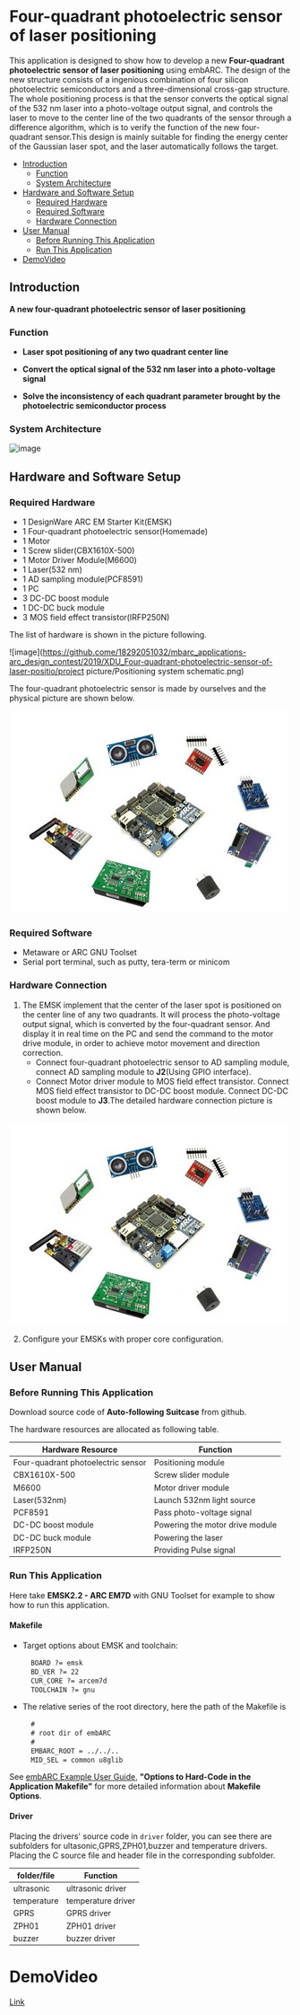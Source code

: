 # Four-quadrant photoelectric sensor of laser positioning
This application is designed to show how to develop a new **Four-quadrant photoelectric sensor of laser positioning** using embARC. The design of the new structure consists of a ingenious combination of four silicon photoelectric semiconductors and a three-dimensional cross-gap structure. The whole positioning process is that the sensor converts the optical signal of the 532 nm laser into a photo-voltage output signal, and controls the laser to move to the center line of the two quadrants of the sensor through a difference algorithm, which is to verify the function of the new four-quadrant sensor.This design is mainly suitable for finding the energy center of the Gaussian laser spot, and the laser automatically follows the target.

* [Introduction](#introduction)
	* [Function](#function)
	* [System Architecture](#system-architecture)
* [Hardware and Software Setup](#hardware-and-software-setup)
	* [Required Hardware](#required-hardware)
	* [Required Software](#required-software)
	* [Hardware Connection](#hardware-connection)
* [User Manual](#user-manual)
	* [Before Running This Application](#before-running-this-application)
	* [Run This Application](#run-this-application)
* [DemoVideo](#demovideo)

## Introduction
**A new four-quadrant photoelectric sensor of laser positioning**

### Function

- **Laser spot positioning of any two quadrant center line**


- **Convert the optical signal of the 532 nm laser into a photo-voltage signal**


- **Solve the inconsistency of each quadrant parameter brought by the photoelectric semiconductor process** 


### System Architecture

![image](https://github.come/18292051032/embarc_applications-arc_design_contest-2019-XDU_Four-quadrant-photoelectric-sensor-of-laser-positio/project-picture/Positioning-system-schematic.png)

## Hardware and Software Setup
### Required Hardware
- 1 DesignWare ARC EM Starter Kit(EMSK)
- 1 Four-quadrant photoelectric sensor(Homemade)
- 1 Motor
- 1 Screw slider(CBX1610X-500)
- 1 Motor Driver Module(M6600)
- 1 Laser(532 nm)
- 1 AD sampling module(PCF8591)
- 1 PC
- 3 DC-DC boost module
- 1 DC-DC buck module
- 3 MOS field effect transistor(IRFP250N)

The list of hardware is shown in the picture following. 

![image](https://github.come/18292051032/mbarc_applications-arc_design_contest/2019/XDU_Four-quadrant-photoelectric-sensor-of-laser-positio/project picture/Positioning system schematic.png)

The four-quadrant photoelectric sensor is made by ourselves and the physical picture are shown below.

![image](https://github.com/Mandywualmighty/Auto-following-Suitcase-Application/blob/master/doc/screenshots/hardware.png)

### Required Software
- Metaware or ARC GNU Toolset
- Serial port terminal, such as putty, tera-term or minicom

### Hardware Connection
1. The EMSK implement that the center of the laser spot is positioned on the center line of any two quadrants. It will process the photo-voltage output signal, which is converted by the four-quadrant sensor. And display it in real time on the PC and send the command to the motor drive module, in order to achieve motor movement and direction correction. 
   - Connect four-quadrant photoelectric sensor to AD sampling module, connect AD sampling module to **J2**(Using GPIO interface).
   - Connect Motor driver module to MOS field effect transistor. Connect MOS field effect transistor to DC-DC boost module. Connect DC-DC boost module to **J3**.The detailed hardware connection picture is shown below.
   
![image](https://github.com/Mandywualmighty/Auto-following-Suitcase-Application/blob/master/doc/screenshots/hardware.png)
 
2. Configure your EMSKs with proper core configuration.

## User Manual
### Before Running This Application
Download source code of **Auto-following Suitcase** from github.

The hardware resources are allocated as following table.

|  Hardware Resource                  |            Function                           |
| ------------------------------------| ----------------------------------------------|
|  Four-quadrant photoelectric sensor |        Positioning module                     |
|  CBX1610X-500                       |        Screw slider module                    |
|  M6600                              |        Motor driver module                    |
|  Laser(532nm)                       |        Launch 532nm light source              |
|  PCF8591                            |        Pass photo-voltage signal              |
|  DC-DC boost module                 |        Powering the motor drive module        |
|  DC-DC buck module                  |        Powering the laser                     |
|  IRFP250N                           |        Providing Pulse signal                 |

### Run This Application

Here take **EMSK2.2 - ARC EM7D** with GNU Toolset for example to show how to run this application.

#### Makefile

- Target options about EMSK and toolchain:

		BOARD ?= emsk
		BD_VER ?= 22
		CUR_CORE ?= arcem7d
		TOOLCHAIN ?= gnu

- The relative series of the root directory, here the path of the Makefile is 

		#
		# root dir of embARC
		#
		EMBARC_ROOT = ../../..
		MID_SEL = common u8glib


See [ embARC Example User Guide][40], **"Options to Hard-Code in the Application Makefile"** for more detailed information about **Makefile Options**.

#### Driver

Placing the drivers' source code in `driver` folder, you can see there are subfolders for ultasonic,GPRS,ZPH01,buzzer and temperature drivers.
Placing the C source file and header file in the corresponding subfolder.

|  folder/file        |            Function           |
| ------------------- | ------------------------------|
|  ultrasonic         |       ultrasonic driver       |
|  temperature        |       temperature driver      |
|  GPRS               |       GPRS driver             |
|  ZPH01              |       ZPH01 driver            |
|  buzzer             |       buzzer driver           |


# DemoVideo

[Link](https://v.youku.com/v_show/id_XNDI4Nzg1MDEwOA==.html?spm=a2h3j.8428770.3416059.1)

[40]: http://embarc.org/embarc_osp/doc/embARC_Document/html/page_example.html   " embARC Example User Guide"
